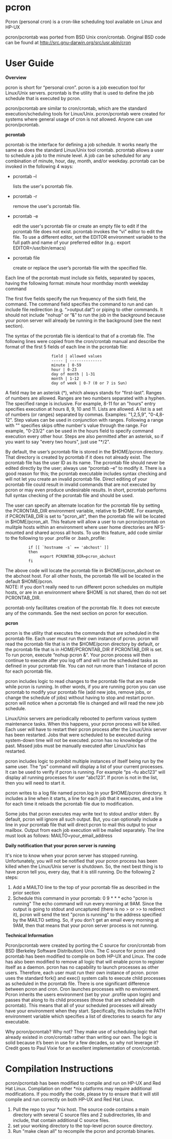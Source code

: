 pcron
=====

Pcron (personal cron) is a cron-like scheduling tool available on Linux and HP-UX

pcron/pcrontab was ported from BSD Unix cron/crontab.  Original BSD code can be found at http://src.gnu-darwin.org/src/usr.sbin/cron


User Guide
==========

**Overview**
 
pcron is short for “personal cron”.  pcron is a job execution tool for Linux/Unix servers.  pcrontab is the utility that is used to define the job schedule that is executed by pcron.
 
pcron/pcrontab are similar to cron/crontab, which are the standard execution/scheduling tools for Linux/Unix.  pcron/pcrontab were created for systems where general usage of cron is not allowed.  Anyone can use pcron/pcrontab.
 

**pcrontab**
 
pcrontab is the interface for defining a job schedule.  It works nearly the same as does the standard Linux/Unix tool crontab.  pcrontab allows a user to schedule a job to the minute level.  A job can be scheduled for any combination of minute, hour, day, month, and/or weekday.
pcrontab can be invoked in the following 4 ways:
  * pcrontab –l <p>lists the user's pcrontab file.</p>
  * pcrontab -r <p>remove the user's pcrontab file.</p>
  * pcrontab -e <p>edit the user's pcrontab file or create an empty file to edit if the pcrontab file does not exist.  pcrontab invokes the “vi” editor to edit the file.  To use a different editor, set the EDITOR environment variable to the full path and name of your preferred editor (e.g.: export EDITOR=/usr/bin/emacs)</p>
  * pcrontab file <p>create or replace the user’s pcrontab file with the specified file.</p>
 
 
Each line of the pcrontab must include six fields, separated by spaces, having the following format:
minute  hour  monthday  month  weekday  command
 
The first five fields specify the run frequency of the sixth field, the command.  The command field specifies the command to run and can include file redirection (e.g. “>output.dat”) or piping to other commands.  It should not include "nohup" or “&” to run the job in the background because your pcron server will already be running in the background (see the next section).
 
The syntax of the pcrontab file is identical to that of a crontab file.  The following lines were copied from the cron/crontab manual and describe the format of the first 5 fields of each line in the pcrontab file:

                        field | allowed values
                        ----- | --------------
                        minute | 0-59
                        hour | 0-23
                        day of month | 1-31
                        month | 1-12
                        day of week | 0-7 (0 or 7 is Sun)
 

A field may be an asterisk (\*), which always stands for "first-last".
Ranges of numbers are allowed.  Ranges are two numbers separated with a hyphen.   The specified range is
inclusive.  For example, 8-11 for an "hours" entry specifies execution at hours 8, 9, 10 and 11.
Lists are allowed.  A list is a set of numbers (or ranges) separated by commas.  Examples: "1,2,5,9", "0-4,8-12".
Step  values can be used in conjunction with ranges.  Following a range with "<number>" specifies skips ofthe
number's value through the range.  For example, "0-23/2" can be used in the hours field to specify command
execution every other hour.  Steps are also permitted after an asterisk, so if you want to say "every two hours",
just use "*/2".
 
 
By default, the user’s pcrontab file is stored in the $HOME/pcron directory.  That directory is created by pcrontab if it does not already exist.  The pcrontab file has the user ID as its name.  The pcrontab file should never be edited directly by the user; always use “pcrontab –e” to modify it.  There is a good reason for this; the pcrontab executable includes syntax checking and will not let you create an invalid pcrontab file.  Direct editing of your pcrontab file could result in invalid commands that are not executed by pcron or may even produce undesirable results.  In short, pcrontab performs full syntax checking of the pcrontab file and should be used.

The user can specify an alternate location for the pcrontab file by setting the PCRONTAB_DIR environment variable, relative to $HOME. For example, if PCRONTAB_DIR is set to "pcron_alt", then the pcrontab file will be located in $HOME/pcron_alt.  This feature will allow a user to run pcron/pcrontab on mulitple hosts within an environment where user home directories are NFS-mounted and shared across all hosts.  To use this feature, add code similar to the following to your .profile or .bash_profile:
```
          if [[ `hostname -s` == 'abchost' ]]
          then
               export PCRONTAB_DIR=pcron_abchost
          fi
```
The above code will locate the pcrontab file in $HOME/pcron_abchost on the abchost host.  For all other hosts, the pcrontab file will be located in the default $HOME/pcron.  
NOTE: If you don't really need to run different pcron schedules on multiple hosts, or are in an environment where $HOME is not shared, then do not set PCRONTAB_DIR.
 
pcrontab only facilitates creation of the pcrontab file.  It does not execute any of the commands.  See the next section on pcron for execution.
 
 
**pcron**
 
pcron is the utility that executes the commands that are scheduled in the pcrontab file.  Each user must run their own instance of pcron.  pcron will read the pcrontab file that is in the $HOME/pcron directory by default, or the pcrontab file that is in $HOME/$PCRONTAB_DIR if PCRONTAB_DIR is set.  To run pcron, execute “nohup pcron &”.  Your pcron process will then continue to execute after you log off and will run the scheduled tasks as defined in your pcrontab file.  You can not run more than 1 instance of pcron for each pcrontab file.
 
pcron includes logic to read changes to the pcrontab file that are made while pcron is running.  In other words, if you are running pcron you can use pcrontab to modify your pcrontab file (add new jobs, remove jobs, or change the schedule of jobs) without having to stop and restart pcron.  pcron will notice when a pcrontab file is changed and will read the new job schedule.
 
Linux/Unix servers are periodically rebooted to perform various system maintenance tasks.  When this happens, your pcron process will be killed.  Each user will have to restart their pcron process after the Linux/Unix server has been restarted.  Jobs that were scheduled to be executed during system-down time will not be executed.  pcron has no knowledge of the past.  Missed jobs must be manually executed after Linux/Unix has restarted.
 
pcron includes logic to prohibit multiple instances of itself being run by the same user.  The “ps” command will display a list of your current processes.  It can be used to verify if pcron is running.  For example “ps –fu abc123” will display all running processes for user “abc123”.  If pcron is not in the list, then you will need to start it.
 
pcron writes to a log file named pcron.log in your $HOME/pcron directory.  It includes a line when it starts, a line for each job that it executes, and a line for each time it reloads the pcrontab file due to modification.
 
Some jobs that pcron executes may write text to stdout and/or stderr.  By default, pcron will ignore all such output.  But, you can optionally include a line in your pcrontab file that will direct pcron to mail this output to your mailbox.  Output from each job execution will be mailed separately.  The line must look as follows:
MAILTO=your_email_address
 
 
**Daily notification that your pcron server is running**
 
It's nice to know when your pcron server has stopped running.  Unfortunately, you will not be notified that your pcron process has been killed when the Linux/Unix server is shutdown.  So, the next best thing is to have pcron tell you, every day, that it is still running.  Do the following 2 steps:
  1. Add a MAILTO line to the top of your pcrontab file as described in the prior section
  2. Schedule this command in your pcrontab:     0 9 * * * echo "pcron is running"
The echo command will run every morning at 9AM.  Since the output is going to stdout and uncaptured (there is no > or >> to redirect it), pcron will send the text "pcron is running" to the address specified by the MAILTO setting.  So, if you don't get an email every morning at 9AM, then that means that your pcron server process is not running.
 
 
**Technical Information**
 
Pcron/pcrontab were created by porting the C source for cron/crontab from BSD (Berkeley Software Distribution) Unix.  The C source for pcron and pcrontab has been modified to compile on both HP-UX and Linux.  The code has also been modified to remove all logic that will enable pcron to register itself as a daemon.  pcron has no capability to launch processes as other users.  Therefore, each user must run their own instance of pcron.  pcron uses the standard fork() and exec() system calls to execute child processes as scheduled in the pcrontab file.
There is one significant difference between pcron and cron.  Cron launches processes with no environment.  Pcron inherits the users environment (set by your .profile upon login) and passes that along to its child processes (those that are scheduled with pcrontab).  This means that all of your scheduled processes will already have your environment when they start.  Specifically, this includes the PATH environment variable which specifies a list of directories to search for any executable.
 
Why pcron/pcrontab?  Why not?  They make use of scheduling logic that already existed in cron/crontab rather than writing our own.  The logic is solid because it’s been in use for a few decades, so why not leverage it?  Credit goes to Paul Vixie for an excellent implementation of cron/crontab.



Compilation Instructions
========================
pcron/pcrontab has been modified to compile and run on HP-UX and Red Hat Linux.  Compilation on other *nix platforms may require additional modifications.  If you modify the code, please try to ensure that it will still compile and run correctly on both HP-UX and Red Hat Linux.

  1. Pull the repo to your *nix host.  The source code contains
     a main directory with several C source files and 2 subdirectories, lib
     and include, that contain additional C source files.
  2. set your working directory to the top-level pcron source directory.
  3. Run "make clean all" to recompile the pcron and pcrontab binaries.


